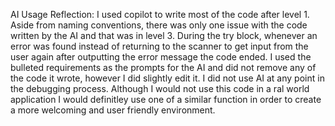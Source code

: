 AI Usage Reflection:
  I used copilot to write most of the code after level 1. Aside from naming conventions, there was only one issue with the code written by the AI and that was in level 3. During the try block, whenever an error was found instead of returning to the scanner to get input from the user again after outputting the error message the code ended. I used the bulleted requirements as the prompts for the AI and did not remove any of the code it wrote, however I did slightly edit it. I did not use AI at any point in the debugging process. Although I would not use this code in a ral world application I would definitley use one of a similar function in order to create a more welcoming and user friendly environment.
